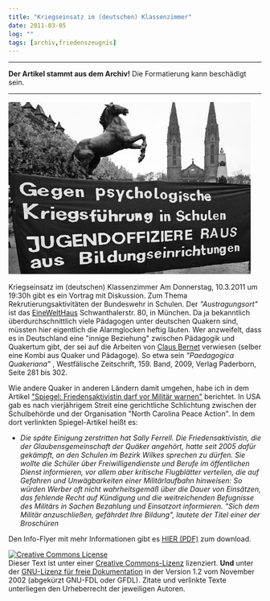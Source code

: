 ```yaml
---
title: "Kriegseinsatz im (deutschen) Klassenzimmer"
date: 2011-03-05
log: ""
tags: [archiv,friedenszeugnis]
---
```

<hr><b>Der Artikel stammt aus dem Archiv!</b> Die Formatierung kann beschädigt sein.<hr>

![bw_schule.jpeg](bw_schule.jpeg)

Kriegseinsatz im (deutschen) Klassenzimmer  Am Donnerstag, 10.3.2011 um 19:30h gibt es ein Vortrag mit Diskussion. Zum Thema Rekrutierungsaktivit&auml;ten der Bundeswehr in Schulen. Der  <i>&quot;Austragungsort&quot;</i> ist das <a href="http://www.einewelthaus.de/">EineWeltHaus</a> Schwanthalerstr. 80, in M&uuml;nchen.
Da ja bekanntlich &uuml;berdurchschnittlich viele P&auml;dagogen unter deutschen Quakern sind, m&uuml;ssten hier eigentlich die Alarmglocken heftig l&auml;uten. Wer anzweifelt, dass es in Deutschland eine &quot;innige Beziehung&quot; zwischen P&auml;dagogik und Quakertum gibt, der sei auf die Arbeiten von <a href="http://www.the-independent-friend.de/?q=user/4/track">Claus Bernet</a> verwiesen (selber eine Kombi aus Quaker und P&auml;dagoge).  So etwa sein <em>&quot;Paedagogica Quakeriana&quot;</em> , Westf&auml;lische Zeitschrift, 159. Band, 2009, Verlag Paderborn, Seite 281 bis 302.
<!--break-->
Wie andere Quaker in anderen L&auml;ndern damit umgehen, habe ich in dem Artikel <a href="">&quot;Spiegel: Friedensaktivistin darf vor Milit&auml;r warnen&quot;</a> berichtet. In USA gab es nach vierj&auml;hrigem Streit eine gerichtliche Schlichtung zwischen der Schulbeh&ouml;rde und der Organisation &quot;North Carolina Peace Action&quot;. In dem dort verlinkten Spiegel-Artikel hei&szlig;t es:
<ul>
    <li><i>Die sp&auml;te Einigung zerstritten hat Sally Ferrell. Die Friedensaktivistin, die der Glaubensgemeinschaft der Qu&auml;ker angeh&ouml;rt, hatte seit 2005 daf&uuml;r gek&auml;mpft, an den Schulen im Bezirk Wilkes sprechen zu d&uuml;rfen. Sie wollte die Sch&uuml;ler &uuml;ber Freiwilligendienste und Berufe im &ouml;ffentlichen Dienst informieren, vor allem aber kritische Flugbl&auml;tter verteilen, die auf Gefahren und Unw&auml;gbarkeiten einer Milit&auml;rlaufbahn hinweisen: So w&uuml;rden Werber oft nicht wahrheitsgem&auml;&szlig; &uuml;ber die Dauer von Eins&auml;tzen, das fehlende Recht auf K&uuml;ndigung und die weitreichenden Befugnisse des Milit&auml;rs in Sachen Bezahlung und Einsatzort informieren. &quot;Sich dem Milit&auml;r anzuschlie&szlig;en, gef&auml;hrdet Ihre Bildung&quot;, lautete der Titel einer der Brosch&uuml;ren</i></li>
</ul>
Den Info-Flyer mit mehr Informationen gibt es <a href="http://www.the-independent-friend.de/?q=system/files/BIFA-Schule-Buwe-10.3.2011.pdf">HIER (PDF)</a> zum download.

<a rel="license" href="http://creativecommons.org/licenses/by-sa/3.0/de/"><img alt="Creative Commons License" style="border-width: 0pt;" src="http://i.creativecommons.org/l/by-sa/3.0/de/88x31.png" /></a><br />
Dieser <span xmlns:dc="http://purl.org/dc/elements/1.1/" href="http://purl.org/dc/dcmitype/Text" rel="dc:type">Text</span> ist unter einer <a rel="license" href="http://creativecommons.org/licenses/by-sa/3.0/de/">Creative Commons-Lizenz</a> lizenziert. <b>Und</b> unter der <a href="http://de.wikipedia.org/wiki/GFDL">GNU-Lizenz f&uuml;r freie Dokumentation</a> in der Version 1.2 vom November 2002 (abgek&uuml;rzt GNU-FDL oder GFDL). Zitate und verlinkte Texte unterliegen den Urheberrecht der jeweiligen Autoren.
